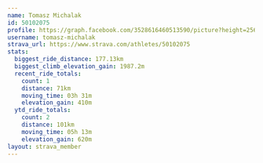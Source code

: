 ```yaml
---
name: Tomasz Michalak
id: 50102075
profile: https://graph.facebook.com/3528616460513590/picture?height=256&width=256
username: tomasz-michalak
strava_url: https://www.strava.com/athletes/50102075
stats:
  biggest_ride_distance: 177.13km
  biggest_climb_elevation_gain: 1987.2m
  recent_ride_totals:
    count: 1
    distance: 71km
    moving_time: 03h 31m
    elevation_gain: 410m
  ytd_ride_totals:
    count: 2
    distance: 101km
    moving_time: 05h 13m
    elevation_gain: 620m
layout: strava_member
--- 
```

